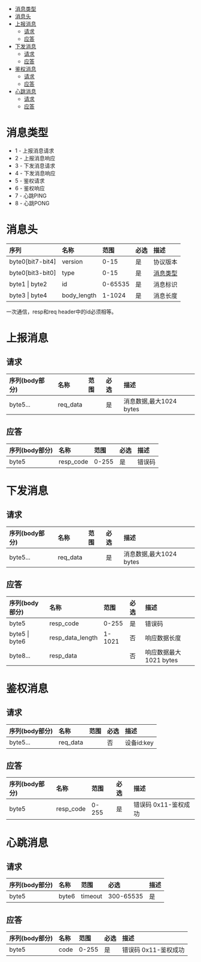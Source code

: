 
<!-- TOC -->

- [消息类型](#消息类型)
- [消息头](#消息头)
- [上报消息](#上报消息)
    - [请求](#请求)
    - [应答](#应答)
- [下发消息](#下发消息)
    - [请求](#请求-1)
    - [应答](#应答-1)
- [鉴权消息](#鉴权消息)
    - [请求](#请求-2)
    - [应答](#应答-2)
- [心跳消息](#心跳消息)
    - [请求](#请求-3)
    - [应答](#应答-3)

<!-- /TOC -->

# 消息类型
- 1 - 上报消息请求
- 2 - 上报消息响应
- 3 - 下发消息请求
- 4 - 下发消息响应
- 5 - 鉴权请求 
- 6 - 鉴权响应 
- 7 - 心跳PING
- 8 - 心跳PONG
  
# 消息头
|序列               |名称           |范围   | 必选|描述|
|:------------------|:--------------|:------|:---|:------|
| byte0[bit7-bit4]  |version        |0-15   |是  |协议版本|
| byte0[bit3-bit0]  |type           |0-15   |是  |[消息类型](#消息类型)|
| byte1 \| byte2    |id             |0-65535|是  |消息标识|
| byte3 \| byte4    |body_length    |1-1024 |是  |消息长度|

一次通信，resp和req header中的id必须相等。

# 上报消息
## 请求
|序列(body部分)              |名称      |范围   | 必选|描述|
|:------------------|:--------|:------|:---|:-----------|
| byte5...          |req_data     |       |是  |消息数据,最大1024 bytes|


## 应答
|序列(body部分)     |名称      |范围   | 必选|描述|
|:------------------|:---------|:------|:---|:-----------|
| byte5             |resp_code |0-255|是  |错误码|


# 下发消息
## 请求
|序列(body部分)      |名称      |范围   | 必选|描述|
|:------------------|:--------|:------|:---|:-----------|
| byte5...          |req_data     |       |是  |消息数据,最大1024 bytes|


## 应答
|序列(body部分)      |名称       |范围   | 必选|描述|
|:------------------|:-----------|:------|:---|:-----------|
| byte5             |resp_code   |0-255|是  |错误码|
| byte5 \| byte6    |resp_data_length  |1-1021       |否  |响应数据长度|
| byte8...          |resp_data  |       |否  |响应数据最大1021 bytes|

# 鉴权消息
## 请求
|序列(body部分)      |名称      |范围   | 必选|描述|
|:------------------|:--------|:------|:---|:-----------|
| byte5...          |req_data |       |否  |设备id:key|


## 应答
|序列(body部分)     |名称      |范围   | 必选|描述|
|:------------------|:--------|:------|:---|:-----------|
| byte5             |resp_code   |0-255|是  |错误码 0x11-鉴权成功|

# 心跳消息
## 请求
|序列(body部分)      |名称      |范围   | 必选|描述|
|:------------------|:--------|:------|:---|:-----------|
| byte5|byte6          |timeout   |300-65535|是  |心跳间隔，服务端检测超过1.5个timeout时长没收到数据则认为客户端断开|


## 应答
|序列(body部分)     |名称      |范围   | 必选|描述|
|:------------------|:--------|:------|:---|:-----------|
| byte5             |code   |0-255|是  |错误码 0x11-鉴权成功|
